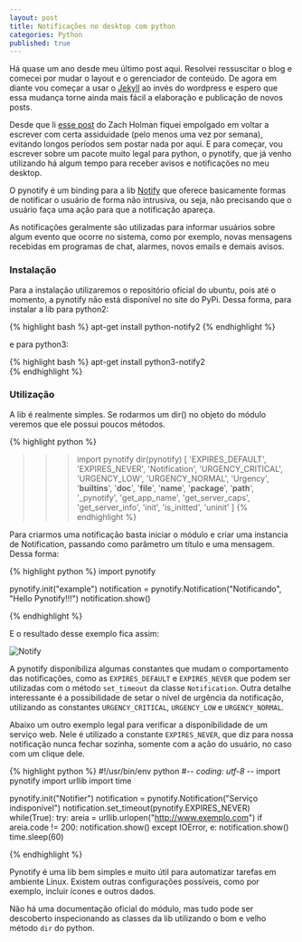 ```yaml
---
layout: post
title: Notificações no desktop com python
categories: Python
published: true
---
```


Há quase um ano desde meu último post aqui. Resolvei ressuscitar o blog e comecei por mudar o layout e o gerenciador de conteúdo. De agora em
diante vou começar a usar o [Jekyll](http://jekyllrb.com/) ao invés do wordpress e espero que essa mudança torne ainda mais fácil a elaboração e publicação de novos posts.

Desde que li [esse post](http://zachholman.com/posts/streaks/) do Zach Holman fiquei empolgado em voltar a escrever com certa assiduidade
(pelo menos uma vez por semana), evitando longos períodos sem postar nada por aqui. E para começar, vou escrever sobre um pacote muito legal
para python, o pynotify, que já venho utilizando há algum tempo para receber avisos e notificações no meu desktop.

O pynotify é um binding para a lib [Notify](https://developer.gnome.org/libnotify/) que oferece basicamente formas de notificar o usuário de
forma não intrusiva, ou seja, não precisando que o usuário faça uma ação para que a notificação apareça.

As notificações geralmente são utilizadas para informar usuários sobre algum evento que ocorre no sistema, como por
exemplo, novas mensagens recebidas em programas de chat, alarmes, novos emails e demais avisos.

### Instalação

Para a instalação utilizaremos o repositório oficial do ubuntu, pois até o momento, a pynotify não está disponível no site do PyPi. Dessa forma,
para instalar a lib para python2:

{% highlight bash %}
apt-get install python-notify2
{% endhighlight %}

e para python3:

{% highlight bash %}
apt-get install python3-notify2  
{% endhighlight %}

### Utilização

A lib é realmente simples. Se rodarmos um dir() no objeto do módulo veremos que ele possui poucos métodos.

{% highlight python %}
>>> import pynotify
>>> dir(pynotify)
  [
    'EXPIRES_DEFAULT', 'EXPIRES_NEVER', 'Notification',
    'URGENCY_CRITICAL', 'URGENCY_LOW', 'URGENCY_NORMAL', 'Urgency',
    '__builtins__', '__doc__', '__file__', '__name__', '__package__', '__path__', '_pynotify',
    'get_app_name', 'get_server_caps', 'get_server_info', 'init', 'is_initted', 'uninit'
  ]
{% endhighlight %}

Para criarmos uma notificação basta iniciar o módulo e criar uma instancia de Notification, passando como parâmetro um título e uma mensagem. Dessa forma:

{% highlight python %}
import pynotify

pynotify.init("example")
notification = pynotify.Notification("Notificando", "Hello Pynotify!!!")
notification.show()

{% endhighlight %}

E o resultado desse exemplo fica assim:

![Notify]({{site.url}}/images/notify.png)

A pynotify disponibiliza algumas constantes que mudam o comportamento das notificações, como as `EXPIRES_DEFAULT` e `EXPIRES_NEVER` que
podem ser utilizadas com o método `set_timeout` da classe `Notification`. Outra detalhe interessante é a possibilidade de setar o nível de
urgência da notificação, utilizando as constantes `URGENCY_CRITICAL`, `URGENCY_LOW` e `URGENCY_NORMAL`.

Abaixo um outro exemplo legal para verificar a disponibilidade de um serviço web. Nele é utilizado a constante `EXPIRES_NEVER`, que diz
para nossa notificação nunca fechar sozinha, somente com a ação do usuário, no caso com um clique dele.

{% highlight python %}
#!/usr/bin/env python
#-*- coding: utf-8 -*-
import pynotify
import urllib
import time

pynotify.init("Notifier")
notification = pynotify.Notification("Serviço indisponível")
notification.set_timeout(pynotify.EXPIRES_NEVER)
while(True):
    try:
        areia = urllib.urlopen("http://www.exemplo.com")
        if areia.code != 200:
            notification.show()
    except IOError, e:
        notification.show()
    time.sleep(60)


{% endhighlight %}

Pynotify é uma lib bem simples e muito útil para automatizar tarefas em ambiente Linux. Existem outras configurações possíveis, como por
exemplo, incluir ícones e outros dados.

Não há uma documentação oficial do módulo, mas tudo pode ser descoberto inspecionando as classes da lib utilizando o bom e velho método `dir`
do python.
